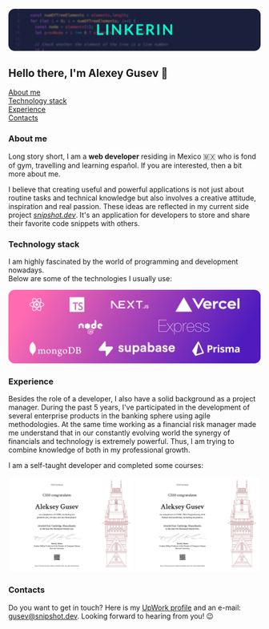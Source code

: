 ![header](./images/header.png)

## Hello there, I'm Alexey Gusev 👋

[About me](#about)  
[Technology stack](#technologies)  
[Experience](#experience)  
[Contacts](#contacts)

### About me <a id="about"></a>

Long story short, I am a **web developer** residing in Mexico 🇲🇽 who is fond of gym, travelling and learning español. If you are interested, then a bit more about me.

I believe that creating useful and powerful applications is not just about routine tasks and technical knowledge but also involves a creative attitude, inspiration and real passion. These ideas are reflected in my current side project [_snipshot.dev_](https://snipshot.dev). It's an application for developers to store and share their favorite code snippets with others.

### Technology stack <a id="technologies"></a>

I am highly fascinated by the world of programming and development nowadays.  
Below are some of the technologies I usually use:

![Technologies stack](./images/technologies.webp)

### Experience <a id="experience"></a>

Besides the role of a developer, I also have a solid background as a project manager. During the past 5 years, I've participated in the development of several enterprise products in the banking sphere using agile methodologies. At the same time working as a financial risk manager made me understand that in our constantly evolving world the synergy of financials and technology is extremely powerful. Thus, I am trying to combine knowledge of both in my professional growth.

I am a self-taught developer and completed some courses:

<div align="center">
<a href="https://certificates.cs50.io/263f9a9a-0062-4a1e-ab85-893204096c60.pdf?size=letter" aria-label="Navigate to CS50x certificate page"><img src="./images/CS50x.png" alt="CS50x course certificate" width="49%"></a>
<a href="https://certificates.cs50.io/ed642583-26e6-4697-84ab-05dad7d5bb6b.pdf?size=letter" aria-label="Navigate to CS50Web certificate page"><img src="./images/CS50Web.png" alt="CS50Web course certificate" width="49%">
</div></a>

### Contacts <a id="contacts"></a>

Do you want to get in touch? Here is my [UpWork profile](https://upwork.com/freelancers/~01a560d422b3a5df3e) and an e-mail: [gusev@snipshot.dev](mailto:gusev@snipshot.dev). Looking forward to hearing from you! 😉
